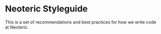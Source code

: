 # Neoteric Styleguide

This is a set of recommendations and best practices for how we write code at Neoteric.